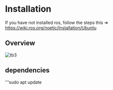 # Installation
If you have not installed ros, follow the steps this => https://wiki.ros.org/noetic/Installation/Ubuntu

## Overview
![tb3](https://github.com/user-attachments/assets/8e589269-32f9-4715-b498-4f2aa448fb52)

## dependencies
'''sudo apt update

